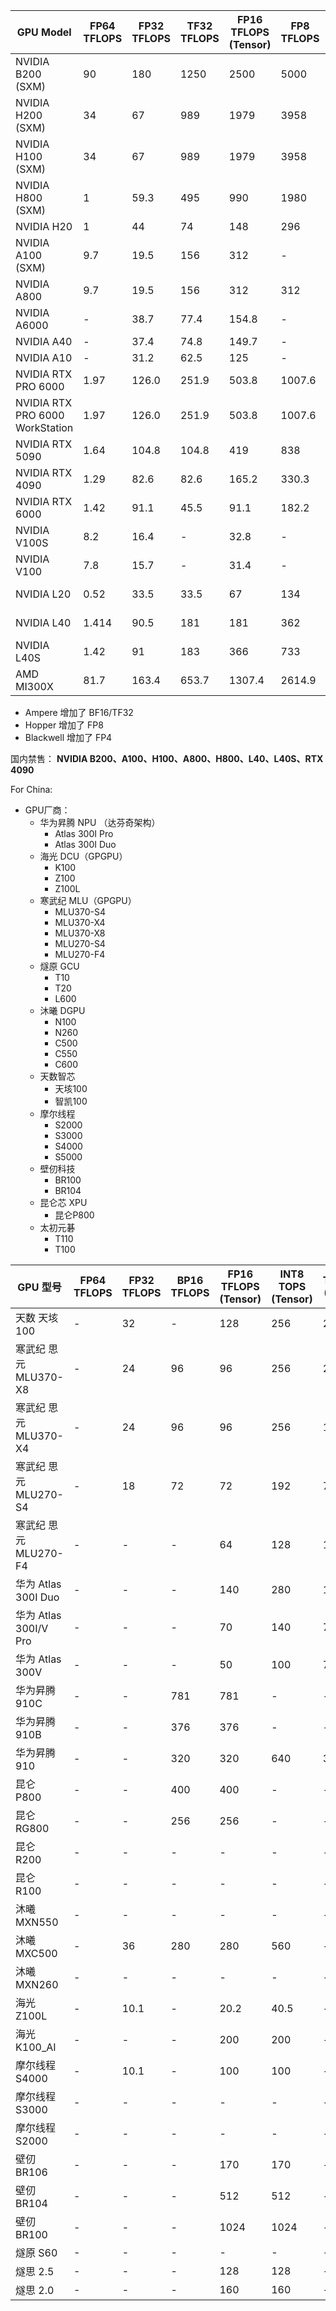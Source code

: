 | GPU Model                       | FP64 TFLOPS | FP32 TFLOPS | TF32 TFLOPS | FP16 TFLOPS (Tensor) | FP8 TFLOPS | INT8 TOPS (Tensor) | FP4 TFLOPS | TDP (W) | VRAM      | Architecture |
| ------------------------------- | ----------- | ----------- | ----------- | -------------------- | ---------- | ------------------ | ---------- | ------- | --------- | ------------ |
| NVIDIA B200 (SXM)               | 90          | 180         | 1250        | 2500                 | 5000       | 10000              | 5000       | 1000    | 192GB     | Blackwell    |
| NVIDIA H200 (SXM)               | 34          | 67          | 989         | 1979                 | 3958       | 3958               | -          | 700     | 80GB      | Hopper       |
| NVIDIA H100 (SXM)               | 34          | 67          | 989         | 1979                 | 3958       | 3958               | -          | 700     | 141GB     | Hopper       |
| NVIDIA H800 (SXM)               | 1           | 59.3        | 495         | 990                  | 1980       | 1980               | -          | 700     | 80GB      | Hopper       |
| NVIDIA H20                      | 1           | 44        | 74        | 148                | 296          | 296              | -          | 400     | 96GB      | Hopper       |
| NVIDIA A100 (SXM)               | 9.7         | 19.5        | 156         | 312                  | -          | 624                | -          | 400     | 40GB/80GB | Ampere       |
| NVIDIA A800                      | 9.7           | 19.5        | 156        | 312                | 312          | 624              | -         | 240-300     | 40/80GB      | Ampere  |
| NVIDIA A6000                    | -           | 38.7        | 77.4        | 154.8                | -          | 309.7              | -          | 300     | 48GB      | Ampere       |
| NVIDIA A40                      | -           | 37.4        | 74.8        | 149.7                | -          | 299.3              | -          | 300     | 48GB      | Ampere       |
| NVIDIA A10                      | -           | 31.2        | 62.5        | 125                  | -          | 250                | -          | 150     | 24GB      | Ampere       |
| NVIDIA RTX PRO 6000             | 1.97        | 126.0       | 251.9       | 503.8                | 1007.6     | 1007.6             | 2015.2     | 600     | 96GB      | Blackwell    |
| NVIDIA RTX PRO 6000 WorkStation | 1.97        | 126.0       | 251.9       | 503.8                | 1007.6     | 1007.6             | 2015.2     | 600     | 96GB      | Blackwell    |
| NVIDIA RTX 5090                 | 1.64        | 104.8       | 104.8       | 419                  | 838        | 838                | 1676       | 575     | 32GB      | Blackwell    |
| NVIDIA RTX 4090                 | 1.29        | 82.6        | 82.6        | 165.2                | 330.3      | 330.3              | -          | 450     | 24GB      | Ada          |
| NVIDIA RTX 6000                 | 1.42        | 91.1        | 45.5        | 91.1                 | 182.2      | 364.4              | -          | 300     | 48GB      | Ada          |
| NVIDIA V100S                    | 8.2         | 16.4        | -           | 32.8                 | -          | 2\60               | -          | 250     | 32GB      | Volta        |
| NVIDIA V100                     | 7.8         | 15.7        | -           | 31.4                 | -          | 250                | -          | 300     | 16GB/32GB | Volta        |
| NVIDIA L20                      | 0.52        | 33.5        | 33.5        | 67                   | 134        | 134                | -          | 225     | 24GB      | Ada Lovelace |
| NVIDIA L40                      | 1.414       | 90.5        | 181         | 181                  | 362        | 362                | -          | 300     | 48GB      | Ada Lovelace |
| NVIDIA L40S                     | 1.42        | 91          | 183         | 366                  | 733        | 733                | -          | 350     | 48GB      | Ada Lovelace |
| AMD MI300X                      | 81.7        | 163.4       | 653.7       | 1307.4               | 2614.9     | 2614.9             | -          | 750     | 192GB     | CDNA 3       |


- Ampere 增加了 BF16/TF32
- Hopper 增加了 FP8
- Blackwell 增加了 FP4

国内禁售：
**NVIDIA B200、A100、H100、A800、H800、L40、L40S、RTX 4090**

For China:


- GPU厂商： 
    - 华为昇腾 NPU （达芬奇架构）
        - Atlas 300I Pro
        - Atlas 300I Duo
    - 海光 DCU（GPGPU）
        - K100
        - Z100
        - Z100L
    - 寒武纪 MLU（GPGPU）
        - MLU370-S4
        - MLU370-X4
        - MLU370-X8
        - MLU270-S4
        - MLU270-F4
    - 燧原 GCU
        - T10
        - T20
        - L600
    - 沐曦 DGPU
        - N100
        - N260
        - C500
        - C550
        - C600
    - 天数智芯 
        - 天垓100
        - 智凯100
    - 摩尔线程 
        - S2000
        - S3000
        - S4000
        - S5000
    - 壁仞科技 
        - BR100
        - BR104
    - 昆仑芯 XPU
        - 昆仑P800
    - 太初元碁
        - T110
        - T100


| GPU 型号              | FP64 TFLOPS | FP32 TFLOPS | BP16 TFLOPS | FP16 TFLOPS (Tensor) | INT8 TOPS (Tensor) | TDP (W) | VRAM      |
| ------------------- | ----------- | ----------- | ----------- | -------------------- | ------------------ | ------- | --------- |
| 天数 天垓100            | -           | 32          | -           | 128                  | 256                | 250     | 32GB      |
| 寒武纪 思元MLU370-X8     | -           | 24          | 96          | 96                   | 256                | 250     | 48GB      |
| 寒武纪 思元MLU370-X4     | -           | 24          | 96          | 96                   | 256                | 150     | 24GB      |
| 寒武纪 思元MLU270-S4     | -           | 18          | 72          | 72                   | 192                | 75      | 24GB      |
| 寒武纪 思元MLU270-F4     | -           | -           | -           | 64                   | 128                | 150     | 16GB      |
| 华为 Atlas 300I Duo   | -           | -           | -           | 140                  | 280                | 150     | 96GB/48GB |
| 华为 Atlas 300I/V Pro | -           | -           | -           | 70                   | 140                | 72      | 24GB      |
| 华为 Atlas 300V       | -           | -           | -           | 50                   | 100                | 72      | 24GB      |
| 华为昇腾910C       | -           | -           | 781          |  781           |         -        | -      | 64GB      |
| 华为昇腾910B       | -           | -           | 376          |  376                | -               | -      | 34GB      |
| 华为昇腾910       | -           | -           | 320          |  320                | 640                | 310      | 34GB      |
| 昆仑 P800       | -           | -           | 400         |   400         | -               | -      | -   |
| 昆仑 RG800      | -           | -           | 256          |  256                | -                | -      | 32GB      |
| 昆仑 R200        | -           | -       | -          | -             | -               | -      |  -  |
| 昆仑 R100     | -           | -          | -          |  -            | -                | -      | -      |
| 沐曦 MXN550       | -           | -           | -           | -                   | -                | -      | -      |
| 沐曦 MXC500       | -           | 36           | 280           | 280                   | 560                | -      | 64GB      |
| 沐曦 MXN260       | -           | -           | -           | -                   | -                | -      | -      |
| 海光 Z100L       | -           | 10.1           | -          |  20.2                | 40.5                | -      | 32GB      |
| 海光 K100_AI       | -           | -           | -          |  200                | 200                | -      | 64GB      |
| 摩尔线程 S4000       | -           | 10.1           | -          |  100                | 100                | -      | 48GB      |
| 摩尔线程 S3000        | -           | -          | -          |  -            | -                | -      | -      |
| 摩尔线程 S2000        | -           | -          | -          |  -            | -                | -      | -      |
| 壁仞 BR106        | -           | -          | -          |  170            | 170                | -      | 64GB      |
| 壁仞 BR104        | -           | -          | -          |  512            | 512                | -      | 32GB      |
| 壁仞 BR100        | -           | -          | -          |  1024            | 1024                | -      | 64GB      |
| 燧原 S60        | -           | -          | -          |  -            | -                | -      | 64GB      |
| 燧思 2.5        | -           | -          | -          |  128            | 128                | -      | 16GB      |
| 燧思 2.0        | -           | -          | -          |  160            | 160                | -      | 64GB      |


